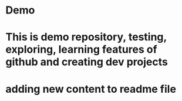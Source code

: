 # Demo

# This is demo repository, testing, exploring, learning features of github and creating dev projects
# adding new content to readme file
# 


